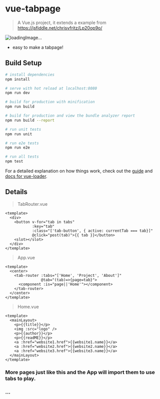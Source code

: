 # vue-tabpage

> A Vue.js project, it extends a example from https://jsfiddle.net/chrisvfritz/Lp20op9o/

![loadingImage...](https://github.com/Saber2pr/MyWeb/row/master/resource/Vue.jpg)

- easy to make a tabpage!

## Build Setup

```bash
# install dependencies
npm install

# serve with hot reload at localhost:8080
npm run dev

# build for production with minification
npm run build

# build for production and view the bundle analyzer report
npm run build --report

# run unit tests
npm run unit

# run e2e tests
npm run e2e

# run all tests
npm test
```

For a detailed explanation on how things work, check out the [guide](http://vuejs-templates.github.io/webpack/) and [docs for vue-loader](http://vuejs.github.io/vue-loader).

## Details

> TabRouter.vue

```vue
<template>
  <div>
    <button v-for="tab in tabs"
            :key="tab"
            :class="['tab-button', { active: currentTab === tab}]"
            @click="post(tab)">{{ tab }}</button>
    <slot></slot>
  </div>
</template>
```

> App.vue

```vue
<template>
  <center>
    <tab-router :tabs="['Home', 'Project', 'About']"
                @tab="(tab)=>{page=tab}">
      <component :is="page||'Home'"></component>
    </tab-router>
  </center>
</template>
```

> Home.vue

```vue
<template>
  <mainLayout>
    <p>{{title}}</p>
    <img :src="logo" />
    <p>{{author}}</p>
    <p>{{readME}}</p>
    <a :href="website1.href">{{website1.name}}</a>
    <a :href="website2.href">{{website2.name}}</a>
    <a :href="website3.href">{{website3.name}}</a>
  </mainLayout>
</template>
```

### More pages just like this and the App will import them to use tabs to play.

### ...
